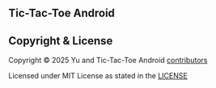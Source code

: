 Tic-Tac-Toe Android
---

## Copyright & License

Copyright © 2025 Yu and Tic-Tac-Toe Android [contributors](CONTRIBUTORS.md)

Licensed under MIT License as stated in the [LICENSE](LICENSE)
